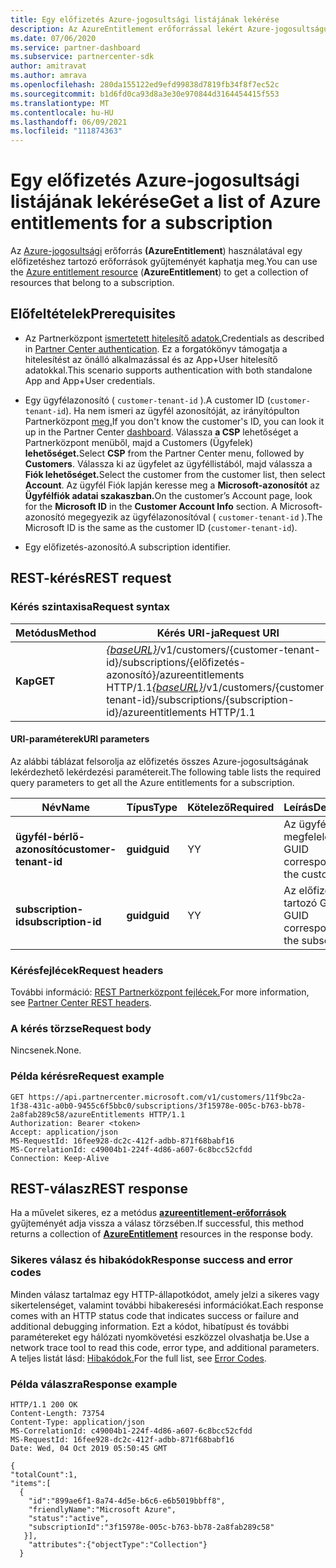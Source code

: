 ```yaml
---
title: Egy előfizetés Azure-jogosultsági listájának lekérése
description: Az AzureEntitlement erőforrással lekért Azure-jogosultságú erőforrások gyűjteményét, amelyek egy előfizetéshez tartoznak.
ms.date: 07/06/2020
ms.service: partner-dashboard
ms.subservice: partnercenter-sdk
author: amitravat
ms.author: amrava
ms.openlocfilehash: 280da155122ed9efd99838d7819fb34f8f7ec52c
ms.sourcegitcommit: b1d6fd0ca93d8a3e30e970844d3164454415f553
ms.translationtype: MT
ms.contentlocale: hu-HU
ms.lasthandoff: 06/09/2021
ms.locfileid: "111874363"
---
```

# <a name="get-a-list-of-azure-entitlements-for-a-subscription"></a><span data-ttu-id="30ab2-103">Egy előfizetés Azure-jogosultsági listájának lekérése</span><span class="sxs-lookup"><span data-stu-id="30ab2-103">Get a list of Azure entitlements for a subscription</span></span>

<span data-ttu-id="30ab2-104">Az [Azure-jogosultsági](subscription-resources.md#azureentitlement) erőforrás **(AzureEntitlement**) használatával egy előfizetéshez tartozó erőforrások gyűjteményét kaphatja meg.</span><span class="sxs-lookup"><span data-stu-id="30ab2-104">You can use the [Azure entitlement resource](subscription-resources.md#azureentitlement) (**AzureEntitlement**) to get a collection of resources that belong to a subscription.</span></span>

## <a name="prerequisites"></a><span data-ttu-id="30ab2-105">Előfeltételek</span><span class="sxs-lookup"><span data-stu-id="30ab2-105">Prerequisites</span></span>

- <span data-ttu-id="30ab2-106">Az Partnerközpont [ismertetett hitelesítő adatok.](partner-center-authentication.md)</span><span class="sxs-lookup"><span data-stu-id="30ab2-106">Credentials as described in [Partner Center authentication](partner-center-authentication.md).</span></span> <span data-ttu-id="30ab2-107">Ez a forgatókönyv támogatja a hitelesítést az önálló alkalmazással és az App+User hitelesítő adatokkal.</span><span class="sxs-lookup"><span data-stu-id="30ab2-107">This scenario supports authentication with both standalone App and App+User credentials.</span></span>

- <span data-ttu-id="30ab2-108">Egy ügyfélazonosító ( `customer-tenant-id` ).</span><span class="sxs-lookup"><span data-stu-id="30ab2-108">A customer ID (`customer-tenant-id`).</span></span> <span data-ttu-id="30ab2-109">Ha nem ismeri az ügyfél azonosítóját, az irányítópulton Partnerközpont [meg.](https://partner.microsoft.com/dashboard)</span><span class="sxs-lookup"><span data-stu-id="30ab2-109">If you don't know the customer's ID, you can look it up in the Partner Center [dashboard](https://partner.microsoft.com/dashboard).</span></span> <span data-ttu-id="30ab2-110">Válassza **a CSP** lehetőséget a Partnerközpont menüből, majd a Customers (Ügyfelek) **lehetőséget.**</span><span class="sxs-lookup"><span data-stu-id="30ab2-110">Select **CSP** from the Partner Center menu, followed by **Customers**.</span></span> <span data-ttu-id="30ab2-111">Válassza ki az ügyfelet az ügyféllistából, majd válassza a **Fiók lehetőséget.**</span><span class="sxs-lookup"><span data-stu-id="30ab2-111">Select the customer from the customer list, then select **Account**.</span></span> <span data-ttu-id="30ab2-112">Az ügyfél Fiók lapján keresse meg a **Microsoft-azonosítót** az **Ügyfélfiók adatai szakaszban.**</span><span class="sxs-lookup"><span data-stu-id="30ab2-112">On the customer’s Account page, look for the **Microsoft ID** in the **Customer Account Info** section.</span></span> <span data-ttu-id="30ab2-113">A Microsoft-azonosító megegyezik az ügyfélazonosítóval ( `customer-tenant-id` ).</span><span class="sxs-lookup"><span data-stu-id="30ab2-113">The Microsoft ID is the same as the customer ID  (`customer-tenant-id`).</span></span>

- <span data-ttu-id="30ab2-114">Egy előfizetés-azonosító.</span><span class="sxs-lookup"><span data-stu-id="30ab2-114">A subscription identifier.</span></span>

## <a name="rest-request"></a><span data-ttu-id="30ab2-115">REST-kérés</span><span class="sxs-lookup"><span data-stu-id="30ab2-115">REST request</span></span>

### <a name="request-syntax"></a><span data-ttu-id="30ab2-116">Kérés szintaxisa</span><span class="sxs-lookup"><span data-stu-id="30ab2-116">Request syntax</span></span>

| <span data-ttu-id="30ab2-117">Metódus</span><span class="sxs-lookup"><span data-stu-id="30ab2-117">Method</span></span>  | <span data-ttu-id="30ab2-118">Kérés URI-ja</span><span class="sxs-lookup"><span data-stu-id="30ab2-118">Request URI</span></span>                                                                                                                   |
|---------|---------------------------------------------------------------------------------|
| <span data-ttu-id="30ab2-119">**Kap**</span><span class="sxs-lookup"><span data-stu-id="30ab2-119">**GET**</span></span> | <span data-ttu-id="30ab2-120">[*{baseURL}*](partner-center-rest-urls.md)/v1/customers/{customer-tenant-id}/subscriptions/{előfizetés-azonosító}/azureentitlements HTTP/1.1</span><span class="sxs-lookup"><span data-stu-id="30ab2-120">[*{baseURL}*](partner-center-rest-urls.md)/v1/customers/{customer-tenant-id}/subscriptions/{subscription-id}/azureentitlements HTTP/1.1</span></span> |

#### <a name="uri-parameters"></a><span data-ttu-id="30ab2-121">URI-paraméterek</span><span class="sxs-lookup"><span data-stu-id="30ab2-121">URI parameters</span></span>

<span data-ttu-id="30ab2-122">Az alábbi táblázat felsorolja az előfizetés összes Azure-jogosultságának lekérdezhető lekérdezési paramétereit.</span><span class="sxs-lookup"><span data-stu-id="30ab2-122">The following table lists the required query parameters to get all the Azure entitlements for a subscription.</span></span>

| <span data-ttu-id="30ab2-123">Név</span><span class="sxs-lookup"><span data-stu-id="30ab2-123">Name</span></span>                   | <span data-ttu-id="30ab2-124">Típus</span><span class="sxs-lookup"><span data-stu-id="30ab2-124">Type</span></span>     | <span data-ttu-id="30ab2-125">Kötelező</span><span class="sxs-lookup"><span data-stu-id="30ab2-125">Required</span></span> | <span data-ttu-id="30ab2-126">Leírás</span><span class="sxs-lookup"><span data-stu-id="30ab2-126">Description</span></span>                           |
|------------------------|----------|----------|---------------------------------------|
| <span data-ttu-id="30ab2-127">**ügyfél-bérlő-azonosító**</span><span class="sxs-lookup"><span data-stu-id="30ab2-127">**customer-tenant-id**</span></span> | <span data-ttu-id="30ab2-128">**guid**</span><span class="sxs-lookup"><span data-stu-id="30ab2-128">**guid**</span></span> | <span data-ttu-id="30ab2-129">Y</span><span class="sxs-lookup"><span data-stu-id="30ab2-129">Y</span></span>        | <span data-ttu-id="30ab2-130">Az ügyfélnek megfelelő GUID.</span><span class="sxs-lookup"><span data-stu-id="30ab2-130">A GUID corresponding to the customer.</span></span> |
| <span data-ttu-id="30ab2-131">**subscription-id**</span><span class="sxs-lookup"><span data-stu-id="30ab2-131">**subscription-id**</span></span>       | <span data-ttu-id="30ab2-132">**guid**</span><span class="sxs-lookup"><span data-stu-id="30ab2-132">**guid**</span></span> | <span data-ttu-id="30ab2-133">Y</span><span class="sxs-lookup"><span data-stu-id="30ab2-133">Y</span></span>        | <span data-ttu-id="30ab2-134">Az előfizetéshez tartozó GUID.</span><span class="sxs-lookup"><span data-stu-id="30ab2-134">A GUID corresponding to the subscription.</span></span>    |

### <a name="request-headers"></a><span data-ttu-id="30ab2-135">Kérésfejlécek</span><span class="sxs-lookup"><span data-stu-id="30ab2-135">Request headers</span></span>

<span data-ttu-id="30ab2-136">További információ: [REST Partnerközpont fejlécek.](headers.md)</span><span class="sxs-lookup"><span data-stu-id="30ab2-136">For more information, see [Partner Center REST headers](headers.md).</span></span>

### <a name="request-body"></a><span data-ttu-id="30ab2-137">A kérés törzse</span><span class="sxs-lookup"><span data-stu-id="30ab2-137">Request body</span></span>

<span data-ttu-id="30ab2-138">Nincsenek.</span><span class="sxs-lookup"><span data-stu-id="30ab2-138">None.</span></span>

### <a name="request-example"></a><span data-ttu-id="30ab2-139">Példa kérésre</span><span class="sxs-lookup"><span data-stu-id="30ab2-139">Request example</span></span>

```http
GET https://api.partnercenter.microsoft.com/v1/customers/11f9bc2a-1f38-431c-a0b0-9455c6f5bbc0/subscriptions/3f15978e-005c-b763-bb78-2a8fab289c58/azureEntitlements HTTP/1.1
Authorization: Bearer <token>
Accept: application/json
MS-RequestId: 16fee928-dc2c-412f-adbb-871f68babf16
MS-CorrelationId: c49004b1-224f-4d86-a607-6c8bcc52cfdd
Connection: Keep-Alive
```

## <a name="rest-response"></a><span data-ttu-id="30ab2-140">REST-válasz</span><span class="sxs-lookup"><span data-stu-id="30ab2-140">REST response</span></span>

<span data-ttu-id="30ab2-141">Ha a művelet sikeres, ez a metódus [**azureentitlement-erőforrások**](subscription-resources.md#azureentitlement) gyűjteményét adja vissza a válasz törzsében.</span><span class="sxs-lookup"><span data-stu-id="30ab2-141">If successful, this method returns a collection of [**AzureEntitlement**](subscription-resources.md#azureentitlement) resources in the response body.</span></span>

### <a name="response-success-and-error-codes"></a><span data-ttu-id="30ab2-142">Sikeres válasz és hibakódok</span><span class="sxs-lookup"><span data-stu-id="30ab2-142">Response success and error codes</span></span>

<span data-ttu-id="30ab2-143">Minden válasz tartalmaz egy HTTP-állapotkódot, amely jelzi a sikeres vagy sikertelenséget, valamint további hibakeresési információkat.</span><span class="sxs-lookup"><span data-stu-id="30ab2-143">Each response comes with an HTTP status code that indicates success or failure and additional debugging information.</span></span> <span data-ttu-id="30ab2-144">Ezt a kódot, hibatípust és további paramétereket egy hálózati nyomkövetési eszközzel olvashatja be.</span><span class="sxs-lookup"><span data-stu-id="30ab2-144">Use a network trace tool to read this code, error type, and additional parameters.</span></span> <span data-ttu-id="30ab2-145">A teljes listát lásd: [Hibakódok.](error-codes.md)</span><span class="sxs-lookup"><span data-stu-id="30ab2-145">For the full list, see [Error Codes](error-codes.md).</span></span>

### <a name="response-example"></a><span data-ttu-id="30ab2-146">Példa válaszra</span><span class="sxs-lookup"><span data-stu-id="30ab2-146">Response example</span></span>

```http
HTTP/1.1 200 OK
Content-Length: 73754
Content-Type: application/json
MS-CorrelationId: c49004b1-224f-4d86-a607-6c8bcc52cfdd
MS-RequestId: 16fee928-dc2c-412f-adbb-871f68babf16
Date: Wed, 04 Oct 2019 05:50:45 GMT

{
"totalCount":1,
"items":[
  {
    "id":"899ae6f1-8a74-4d5e-b6c6-e6b5019bbff8",
    "friendlyName":"Microsoft Azure",
    "status":"active",
    "subscriptionId":"3f15978e-005c-b763-bb78-2a8fab289c58"
   }],
    "attributes":{"objectType":"Collection"}
  }
```
